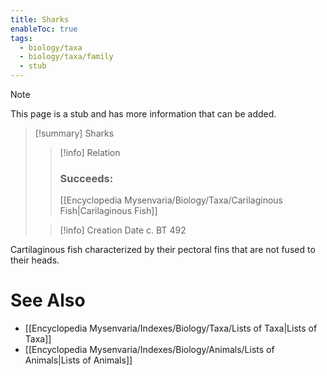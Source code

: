 ```yaml
---
title: Sharks
enableToc: true
tags:
  - biology/taxa
  - biology/taxa/family
  - stub
---
```


> [!note]
> This page is a stub and has more information that can be added.

> [!summary] Sharks
> > [!info] Relation
> > ### Succeeds:
> > [[Encyclopedia Mysenvaria/Biology/Taxa/Carilaginous Fish|Carilaginous Fish]]
>
> > [!info] Creation Date
> > c. BT 492

Cartilaginous fish characterized by their pectoral fins that are not fused to their heads.

# See Also
- [[Encyclopedia Mysenvaria/Indexes/Biology/Taxa/Lists of Taxa|Lists of Taxa]]
- [[Encyclopedia Mysenvaria/Indexes/Biology/Animals/Lists of Animals|Lists of Animals]]

